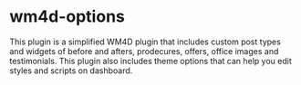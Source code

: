 wm4d-options
============

This plugin is a simplified WM4D plugin that includes custom post types and widgets of  before and afters, prodecures, offers, office images and testimonials. This plugin also includes theme options that can help you edit styles and scripts on dashboard.
